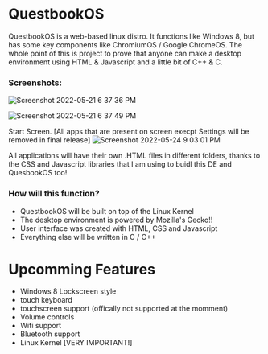 # QuestbookOS
QuestbookOS is a web-based linux distro. It functions like Windows 8, but has some key components like ChromiumOS / Google ChromeOS.
The whole point of this is project to prove that anyone can make a desktop environment using HTML & Javascript and a little bit of C++ & C.

### Screenshots:

![Screenshot 2022-05-21 6 37 36 PM](https://user-images.githubusercontent.com/61961329/169674051-b4747b17-d11c-45a4-9c85-9582a5199b9c.png)

![Screenshot 2022-05-21 6 37 49 PM](https://user-images.githubusercontent.com/61961329/169674050-601086d1-2225-4c00-86d0-cd2ba33c0360.png)

Start Screen. [All apps that are present on screen execpt Settings will be removed in final release]
![Screenshot 2022-05-24 9 03 01 PM](https://user-images.githubusercontent.com/61961329/170171002-3b903357-bf7c-4d5e-8dc2-c39fcbf7dd47.png)


All applications will have their own .HTML files in different folders, thanks to the CSS and Javascript libraries that I am using to buidl this DE and QuesbookOS too!

### How will this function?
* QuestbookOS will be built on top of the Linux Kernel
* The desktop environment is powered by Mozilla's Gecko!!
* User interface was created with HTML, CSS and Javascript
* Everything else will be written in C / C++

# Upcomming Features
* Windows 8 Lockscreen style
* touch keyboard
* touchscreen support (offically not supported at the momment)
* Volume controls
* Wifi support
* Bluetooth support
* Linux Kernel [VERY IMPORTANT!]
